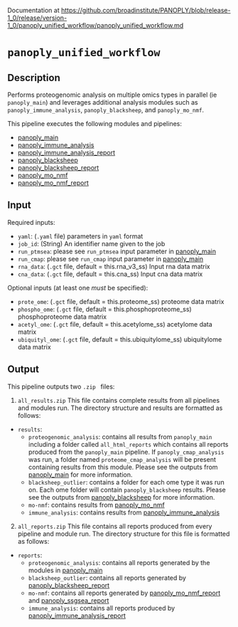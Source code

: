 Documentation at https://github.com/broadinstitute/PANOPLY/blob/release-1_0/release/version-1_0/panoply_unified_workflow/panoply_unified_workflow.md

# ```panoply_unified_workflow```

## Description
Performs proteogenomic analysis on multiple omics types in parallel (ie ```panoply_main```) and leverages additional analysis modules such as ```panoply_immune_analysis```, ```panoply_blacksheep```, and ```panoply_mo_nmf```.

This pipeline executes the following modules and pipelines:

* [panoply_main](./Pipelines%3A-panoply_main)
* [panoply_immune_analysis](./Data-Analysis-Modules%3A-panoply_immune_analysis)
* [panoply_immune_analysis_report](./Report-Modules%3A-panoply_immune_analysis_report)
* [panoply_blacksheep](./Data-Analysis-Modules%3A-panoply_blacksheep)
* [panoply_blacksheep_report](./Report-Modules%3A-panoply_blacksheep_report)
* [panoply_mo_nmf](./Data-Analysis-Modules%3A-panoply_mo_nmf)
* [panoply_mo_nmf_report](./Report-Modules%3A-panoply_mo_nmf_report)

## Input

Required inputs:

* ```yaml```: (`.yaml` file) parameters in `yaml` format
* ```job_id```: (String) An identifier name given to the job
* ```run_ptmsea```: please see `run_ptmsea` input parameter in [panoply_main](./Pipelines%3A-panoply_main)
* ```run_cmap```: please see `run_cmap` input parameter in [panoply_main](./Pipelines%3A-panoply_main)
* ```rna_data```: (`.gct` file, default = this.rna_v3_ss) Input rna data matrix
* ```cna_data```: (`.gct` file, default = this.cna_ss) Input cna data matrix

Optional inputs (at least one *must* be specified):

* ```prote_ome```: (`.gct` file, default = this.proteome_ss) proteome data matrix
* ```phospho_ome```: (`.gct` file, default = this.phosphoproteome_ss) phosphoproteome data matrix
* ```acetyl_ome```: (`.gct` file, default = this.acetylome_ss) acetylome data matrix
* ```ubiquityl_ome```: (`.gct` file, default = this.ubiquitylome_ss) ubiquitylome data matrix

## Output
This pipeline outputs two `.zip	` files:

1. `all_results.zip` 
This file contains complete results from all pipelines and modules run. The directory structure and results are formatted as follows:

* `results`:
	- `proteogenomic_analysis`: contains all results from `panoply_main` including a folder called `all_html_reports` which contains all reports produced from the `panoply_main` pipeline. If `panoply_cmap_analysis` was run, a folder named `proteome_cmap_analysis` will be present containing results from this module. Please see the outputs from [panoply_main](./Pipelines%3A-panoply_main) for more information.
	- `blacksheep_outlier`: contains a folder for each ome type it was run on. Each ome folder will contain `panoply_blacksheep` results. Please see the outputs from [panoply_blacksheep](./Data-Analysis-Modules%3A-panoply_blacksheep) for more information.
	- `mo-nmf`: contains results from [panoply_mo_nmf](./Data-Analysis-Modules%3A-panoply_mo_nmf)
	- `immune_analysis`: contains results from [panoply_immune_analysis](./Data-Analysis-Modules%3A-panoply_immune_analysis)

2. `all_reports.zip`
This file contains all reports produced from every pipeline and module run. The directory structure for this file is formatted as follows:

* `reports`:
	- `proteogenomic_analysis`: contains all reports generated by the modules in [panoply_main](./Pipelines%3A-panoply_main)
	- `blacksheep_outlier`: contains all reports generated by [panoply_blacksheep_report](./Report-Modules%3A-panoply_blacksheep_report)
	- `mo-nmf`: contains all reports generated by [panoply_mo_nmf_report](./Report-Modules%3A-panoply_mo_nmf_report) and [panoply_ssgsea_report](./Report-Modules%3A-panoply_ssgsea_report)
	- `immune_analysis`: contains all reports produced by [panoply_immune_analysis_report](./Report-Modules%3A-panoply_immune_analysis_report)
